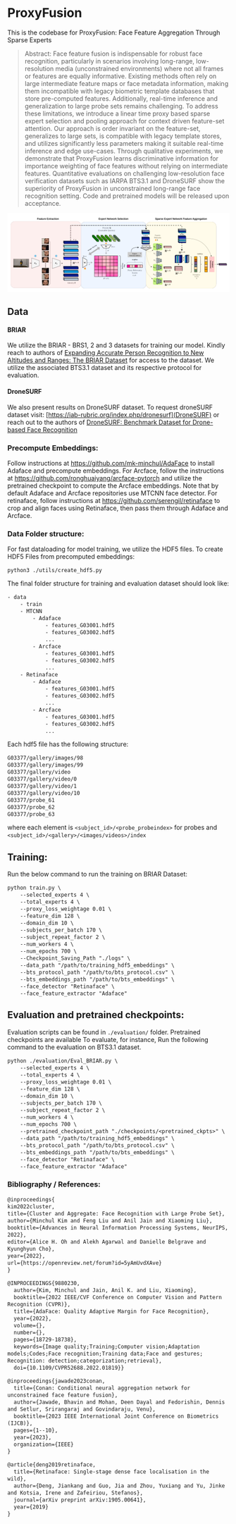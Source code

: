 # ProxyFusion

This is the codebase for ProxyFusion: Face Feature Aggregation Through Sparse Experts

> Abstract:
Face feature fusion is indispensable for robust face recognition, particularly in scenarios involving long-range, low-resolution media (unconstrained environments) where not all frames or features are equally informative. Existing methods often rely on large intermediate feature maps or face metadata information, making them incompatible with legacy biometric template databases that store pre-computed features. Additionally, real-time inference and generalization to large probe sets remains challenging. To address these limitations, we introduce a linear time proxy based sparse expert selection and pooling approach for context driven feature-set attention. Our approach is order invariant on the feature-set, generalizes to large sets, is compatible with legacy template stores, and utilizes significantly less parameters making it suitable real-time inference and edge use-cases. Through qualitative experiments, we demonstrate that ProxyFusion learns discriminative information for importance weighting of face features without relying on intermediate features. Quantitative evaluations on challenging low-resolution face verification datasets such as IARPA BTS3.1 and DroneSURF show the superiority of ProxyFusion in unconstrained long-range face recognition setting. Code and pretrained models will be released upon acceptance.

![image info](./images/architecture.png)


## Data

#### BRIAR
We utilize the BRIAR - BRS1, 2 and 3 datasets for training our model. Kindly reach to authors of [Expanding Accurate Person Recognition to New Altitudes and Ranges: The
BRIAR Dataset](https://openaccess.thecvf.com/content/WACV2023W/LRR/papers/Cornett_Expanding_Accurate_Person_Recognition_to_New_Altitudes_and_Ranges_The_WACVW_2023_paper.pdf) for access to the dataset. We utilize the associated BTS3.1 dataset and its respective protocol for evaluation.

#### DroneSURF

We also present results on DroneSURF dataset. To request droneSURF dataset visit: [https://iab-rubric.org/index.php/dronesurf](DroneSURF) or reach out to the authors of [DroneSURF: Benchmark Dataset for Drone-based Face Recognition
](https://ieeexplore.ieee.org/document/8756593)


### Precompute Embeddings:

Follow instructions at https://github.com/mk-minchul/AdaFace to install Adaface and precompute embeddings. For Arcface, follow the instructions at https://github.com/ronghuaiyang/arcface-pytorch and utilize the pretrained checkpoint to compute the Arcface embeddings. Note that by default Adaface and Arcface repositories use MTCNN face detector. For retinaface, follow instructions at https://github.com/serengil/retinaface to crop and align faces using Retinaface, then pass them through Adaface and Arcface. 

### Data Folder structure:
For fast dataloading for model training, we utilize the HDF5 files. To create HDF5 Files from precomputed embeddings:

```
python3 ./utils/create_hdf5.py
```

The final folder structure for training and evaluation dataset should look like:
```
- data
    - train
    - MTCNN
        - Adaface
            - features_G03001.hdf5
            - features_G03002.hdf5
            ...
        - Arcface
            - features_G03001.hdf5
            - features_G03002.hdf5
            ...
    - Retinaface
        - Adaface
            - features_G03001.hdf5
            - features_G03002.hdf5
            ...
        - Arcface
            - features_G03001.hdf5
            - features_G03002.hdf5
            ...
```

Each hdf5 file has the following structure:
```
G03377/gallery/images/98
G03377/gallery/images/99
G03377/gallery/video
G03377/gallery/video/0
G03377/gallery/video/1
G03377/gallery/video/10
G03377/probe_61
G03377/probe_62
G03377/probe_63
```
where each element is `<subject_id>/<probe_probeindex>` for probes and `<subject_id>/<gallery>/<images/videos>/index`

## Training:

Run the below command to run the training on BRIAR Dataset:

```
python train.py \
    --selected_experts 4 \
    --total_experts 4 \
    --proxy_loss_weightage 0.01 \
    --feature_dim 128 \
    --domain_dim 10 \
    --subjects_per_batch 170 \
    --subject_repeat_factor 2 \
    --num_workers 4 \
    --num_epochs 700 \
    --Checkpoint_Saving_Path "./logs" \
    --data_path "/path/to/training_hdf5_embeddings" \
    --bts_protocol_path "/path/to/bts_protocol.csv" \
    --bts_embeddings_path "/path/to/bts_embeddings" \
    --face_detector "Retinaface" \
    --face_feature_extractor "Adaface"
```

## Evaluation and pretrained checkpoints:

Evaluation scripts can be found in `./evaluation/` folder.  Pretrained checkpoints are available  To evaluate, for instance, Run the following command to the evaluation on BTS3.1 dataset.

```
python ./evaluation/Eval_BRIAR.py \
    --selected_experts 4 \
    --total_experts 4 \
    --proxy_loss_weightage 0.01 \
    --feature_dim 128 \
    --domain_dim 10 \
    --subjects_per_batch 170 \
    --subject_repeat_factor 2 \
    --num_workers 4 \
    --num_epochs 700 \
    --pretrained_checkpoint_path "./checkpoints/<pretrained_ckpts>" \
    --data_path "/path/to/training_hdf5_embeddings" \
    --bts_protocol_path "/path/to/bts_protocol.csv" \
    --bts_embeddings_path "/path/to/bts_embeddings" \
    --face_detector "Retinaface" \
    --face_feature_extractor "Adaface"
```

### Bibliography / References:

```
@inproceedings{
kim2022cluster,
title={Cluster and Aggregate: Face Recognition with Large Probe Set},
author={Minchul Kim and Feng Liu and Anil Jain and Xiaoming Liu},
booktitle={Advances in Neural Information Processing Systems, NeurIPS, 2022},
editor={Alice H. Oh and Alekh Agarwal and Danielle Belgrave and Kyunghyun Cho},
year={2022},
url={https://openreview.net/forum?id=5yAmUvdXAve}
}
```

```
@INPROCEEDINGS{9880230,
  author={Kim, Minchul and Jain, Anil K. and Liu, Xiaoming},
  booktitle={2022 IEEE/CVF Conference on Computer Vision and Pattern Recognition (CVPR)}, 
  title={AdaFace: Quality Adaptive Margin for Face Recognition}, 
  year={2022},
  volume={},
  number={},
  pages={18729-18738},
  keywords={Image quality;Training;Computer vision;Adaptation models;Codes;Face recognition;Training data;Face and gestures; Recognition: detection;categorization;retrieval},
  doi={10.1109/CVPR52688.2022.01819}}
```

```
@inproceedings{jawade2023conan,
  title={Conan: Conditional neural aggregation network for unconstrained face feature fusion},
  author={Jawade, Bhavin and Mohan, Deen Dayal and Fedorishin, Dennis and Setlur, Srirangaraj and Govindaraju, Venu},
  booktitle={2023 IEEE International Joint Conference on Biometrics (IJCB)},
  pages={1--10},
  year={2023},
  organization={IEEE}
}
```

```
@article{deng2019retinaface,
  title={Retinaface: Single-stage dense face localisation in the wild},
  author={Deng, Jiankang and Guo, Jia and Zhou, Yuxiang and Yu, Jinke and Kotsia, Irene and Zafeiriou, Stefanos},
  journal={arXiv preprint arXiv:1905.00641},
  year={2019}
}
```